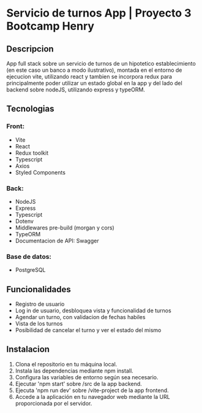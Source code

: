 # Servicio de turnos App | Proyecto 3 Bootcamp Henry

## Descripcion

App full stack sobre un servicio de turnos de un hipotetico establecimiento (en este caso un banco a modo ilustrativo), montada en el entorno de ejecucion vite, utilizando react y tambien se incorpora redux para principalmente poder utilizar un estado global en la app y del lado del backend sobre nodeJS, utilizando express y typeORM.

## Tecnologias
### Front:
-  Vite
-  React
-  Redux toolkit
-  Typescript
-  Axios
-  Styled Components

### Back:
-  NodeJS
-  Express
-  Typescript
-  Dotenv
-  Middlewares pre-build (morgan y cors)
-  TypeORM
-  Documentacion de API: Swagger

### Base de datos:
-  PostgreSQL

## Funcionalidades

- Registro de usuario 
- Log in de usuario, desbloquea vista y funcionalidad de turnos
- Agendar un turno, con validacion de fechas habiles
- Vista de los turnos
- Posibilidad de cancelar el turno y ver el estado del mismo

## Instalacion

1. Clona el repositorio en tu máquina local.
2. Instala las dependencias mediante npm install.
3. Configura las variables de entorno según sea necesario.
4. Ejecutar 'npm start' sobre /src de la app backend.
5. Ejecuta 'npm run dev' sobre /vite-project de la app frontend.
6. Accede a la aplicación en tu navegador web mediante la URL proporcionada por el servidor.
